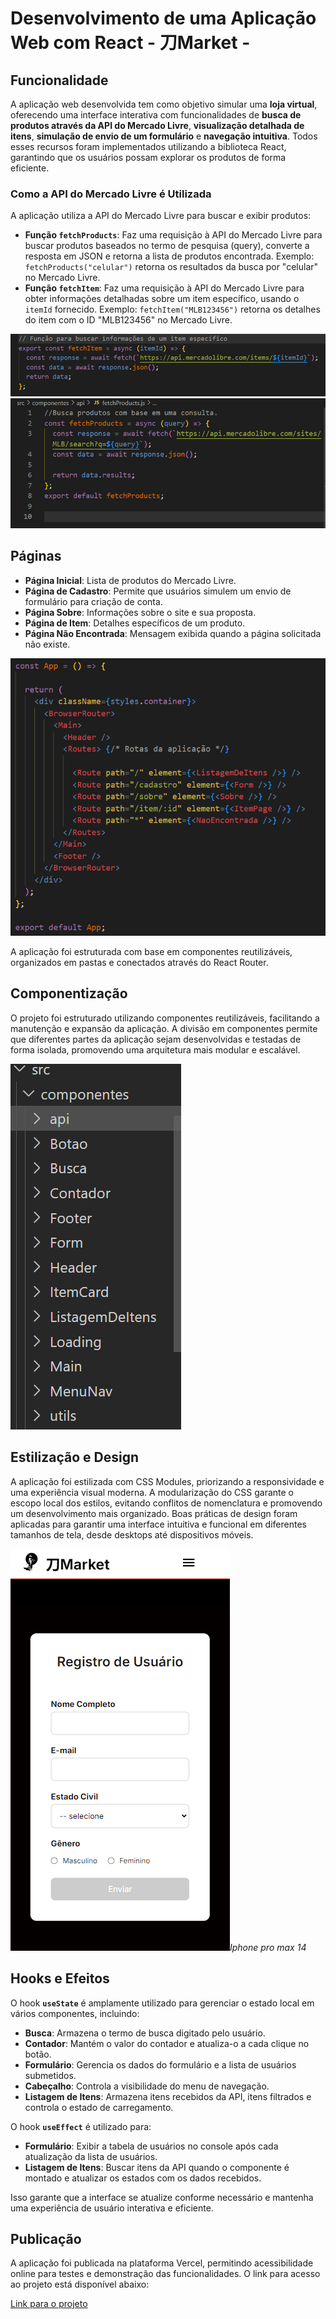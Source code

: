# Desenvolvimento de uma Aplicação Web com React  -  刀Market -  

## Funcionalidade

A aplicação web desenvolvida tem como objetivo simular uma **loja virtual**, oferecendo uma interface interativa com funcionalidades de **busca de produtos através da API do Mercado Livre**, **visualização detalhada de itens**, **simulação de envio de um formulário** e **navegação intuitiva**. Todos esses recursos foram implementados utilizando a biblioteca React, garantindo que os usuários possam explorar os produtos de forma eficiente.

### Como a API do Mercado Livre é Utilizada

A aplicação utiliza a API do Mercado Livre para buscar e exibir produtos:

- **Função `fetchProducts`**: Faz uma requisição à API do Mercado Livre para buscar produtos baseados no termo de pesquisa (query), converte a resposta em JSON e retorna a lista de produtos encontrada. Exemplo: `fetchProducts("celular")` retorna os resultados da busca por "celular" no Mercado Livre.
- **Função `fetchItem`**: Faz uma requisição à API do Mercado Livre para obter informações detalhadas sobre um item específico, usando o `itemId` fornecido. Exemplo: `fetchItem("MLB123456")` retorna os detalhes do item com o ID "MLB123456" no Mercado Livre.

![imagem1](https://github.com/geovaneBausen/-Market/blob/main/public/imagens/apiId.png)
![imagem2](https://github.com/geovaneBausen/-Market/blob/main/public/imagens/apiQuery.png)

## Páginas

- **Página Inicial**: Lista de produtos do Mercado Livre.
- **Página de Cadastro**: Permite que usuários simulem um envio de formulário para criação de conta.
- **Página Sobre**: Informações sobre o site e sua proposta.
- **Página de Item**: Detalhes específicos de um produto.
- **Página Não Encontrada**: Mensagem exibida quando a página solicitada não existe.

![imagem2](https://github.com/geovaneBausen/-Market/blob/main/public/imagens/rotas.png)

A aplicação foi estruturada com base em componentes reutilizáveis, organizados em pastas e conectados através do React Router.

## Componentização

O projeto foi estruturado utilizando componentes reutilizáveis, facilitando a manutenção e expansão da aplicação. A divisão em componentes permite que diferentes partes da aplicação sejam desenvolvidas e testadas de forma isolada, promovendo uma arquitetura mais modular e escalável.

![imagem2](https://github.com/geovaneBausen/-Market/blob/main/public/imagens/componentes.png)

## Estilização e Design

A aplicação foi estilizada com CSS Modules, priorizando a responsividade e uma experiência visual moderna. A modularização do CSS garante o escopo local dos estilos, evitando conflitos de nomenclatura e promovendo um desenvolvimento mais organizado. Boas práticas de design foram aplicadas para garantir uma interface intuitiva e funcional em diferentes tamanhos de tela, desde desktops até dispositivos móveis.

![imagem2](https://github.com/geovaneBausen/-Market/blob/main/public/imagens/iphone14ProMax.png)*Iphone pro max 14*


## Hooks e Efeitos

O hook **`useState`** é amplamente utilizado para gerenciar o estado local em vários componentes, incluindo:

- **Busca**: Armazena o termo de busca digitado pelo usuário.
- **Contador**: Mantém o valor do contador e atualiza-o a cada clique no botão.
- **Formulário**: Gerencia os dados do formulário e a lista de usuários submetidos.
- **Cabeçalho**: Controla a visibilidade do menu de navegação.
- **Listagem de Itens**: Armazena itens recebidos da API, itens filtrados e controla o estado de carregamento.

O hook **`useEffect`** é utilizado para:

- **Formulário**: Exibir a tabela de usuários no console após cada atualização da lista de usuários.
- **Listagem de Itens**: Buscar itens da API quando o componente é montado e atualizar os estados com os dados recebidos.

Isso garante que a interface se atualize conforme necessário e mantenha uma experiência de usuário interativa e eficiente.

## Publicação

A aplicação foi publicada na plataforma Vercel, permitindo acessibilidade online para testes e demonstração das funcionalidades. O link para acesso ao projeto está disponível abaixo:

[Link para o projeto](https://https://market-rho-one.vercel.app/)




